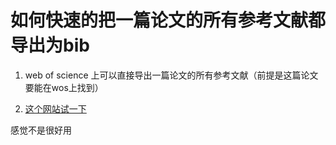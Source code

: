 # 如何快速的把一篇论文的所有参考文献都导出为bib



1. web of science 上可以直接导出一篇论文的所有参考文献（前提是这篇论文要能在wos上找到）

2. [这个网站试一下](https://citation-finder.vercel.app/)

感觉不是很好用